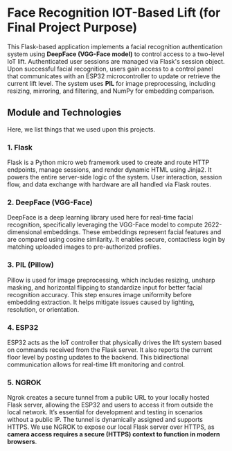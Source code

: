 # Face Recognition IOT-Based Lift (for Final Project Purpose)

This Flask-based application implements a facial recognition authentication system using **DeepFace (VGG-Face model)** to control access to a two-level IoT lift. Authenticated user sessions are managed via Flask's session object. Upon successful facial recognition, users gain access to a control panel that communicates with an ESP32 microcontroller to update or retrieve the current lift level. The system uses **PIL** for image preprocessing, including resizing, mirroring, and filtering, and NumPy for embedding comparison.

## Module and Technologies

Here, we list things that we used upon this projects.

### 1. Flask
Flask is a Python micro web framework used to create and route HTTP endpoints, manage sessions, and render dynamic HTML using Jinja2. It powers the entire server-side logic of the system. User interaction, session flow, and data exchange with hardware are all handled via Flask routes.

### 2. DeepFace (VGG-Face)
DeepFace is a deep learning library used here for real-time facial recognition, specifically leveraging the VGG-Face model to compute 2622-dimensional embeddings. These embeddings represent facial features and are compared using cosine similarity. It enables secure, contactless login by matching uploaded images to pre-authorized profiles.

### 3. PIL (Pillow)
Pillow is used for image preprocessing, which includes resizing, unsharp masking, and horizontal flipping to standardize input for better facial recognition accuracy. This step ensures image uniformity before embedding extraction. It helps mitigate issues caused by lighting, resolution, or orientation.

### 4. ESP32
ESP32 acts as the IoT controller that physically drives the lift system based on commands received from the Flask server. It also reports the current floor level by posting updates to the backend. This bidirectional communication allows for real-time lift monitoring and control.

### 5. NGROK
Ngrok creates a secure tunnel from a public URL to your locally hosted Flask server, allowing the ESP32 and users to access it from outside the local network. It’s essential for development and testing in scenarios without a public IP. The tunnel is dynamically assigned and supports HTTPS. We use NGROK to expose our local Flask server over HTTPS, as **camera access requires a secure (HTTPS) context to function in modern browsers**.